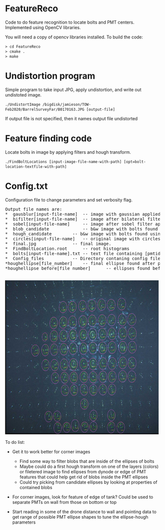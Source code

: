 # FeatureReco

Code to do feature recognition to locate bolts and PMT centers.  Implemented using OpenCV libraries.

You will need a copy of opencv libraries installed.  To build the code:

```
> cd FeatureReco
> cmake .
> make
```

# Undistortion program

Simple program to take input JPG, apply undistortion, and write out undistoted image.

```
./UndistortImage /bigdisk/jamieson/TOW-Feb2020/BarrelSurveyFar/B0170163.JPG [output-file]
```

If output file is not specified, then it names output file undistorted<input-file-name>

# Feature finding code

Locate bolts in image by applying filters and hough transform.

```
./FindBoltLocations [input-image-file-name-with-path] [opt=bolt-location-textfile-with-path]
```

# Config.txt
Configuration file to change parameters and set verbosity flag.

<pre>
Output file names are: 
*  gausblur[input-file-name]  -- image with gaussian applied (if enabled) 
*  bifilter[input-file-name]  -- image after bilateral filter applied (if enabled)
*  sobel[input-file-name]     -- image after sobel filter applied (this is input to Hough)
*  blob_candidate             -- b&w image with bolts found using blob detection represented as white and rest black.
*  hough_candidate 	      -- b&w image with bolts found using hough transform represented as white and rest black.
*  circles[input-file-name]   -- original image with circles found by hough added
*  final.jpg 		      -- final image.
*  FindBoltLocation.root      -- root histograms
*  bolts[input-file-name].txt -- text file containing [pmtid(-1 for now) pmtx pmty pmtr boltid boltx bolty] 
*  Config_files		      -- Directory contaning config files for different images.
*houghellipse[file_number]    -- final ellipse found after pruning.
*houghellipse_before[file_number]      -- ellipses found before pruning.
</pre>

<br>
<img src="./Config_files/239/houghellipse239.jpg" height="500" width="500">
<br>

To do list:
* Get it to work better for corner images
  * Find some way to filter blobs that are inside of the ellipses of bolts
  * Maybe could do a first hough transform on one of the layers (colors) or filetered image to find ellipses from dynode or edge of PMT    features that could help get rid of blobs inside the PMT ellipses
  * Could try picking from candidate ellipses by looking at properties of contained blobs

* For corner images, look for feature of edge of tank?  Could be used to separate PMTs on wall from those on bottom or top

* Start reading in some of the drone distance to wall and pointing data to get range of possible PMT ellipse shapes
    to tune the ellipse-hough parameters








